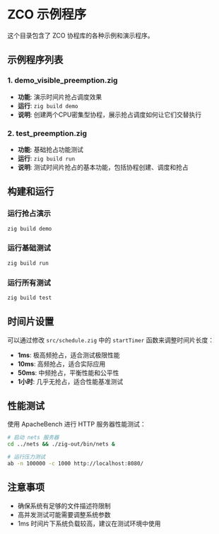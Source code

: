 # ZCO 示例程序

这个目录包含了 ZCO 协程库的各种示例和演示程序。

## 示例程序列表

### 1. demo_visible_preemption.zig
- **功能**: 演示时间片抢占调度效果
- **运行**: `zig build demo`
- **说明**: 创建两个CPU密集型协程，展示抢占调度如何让它们交替执行

### 2. test_preemption.zig
- **功能**: 基础抢占功能测试
- **运行**: `zig build run`
- **说明**: 测试时间片抢占的基本功能，包括协程创建、调度和抢占

## 构建和运行

### 运行抢占演示
```bash
zig build demo
```

### 运行基础测试
```bash
zig build run
```

### 运行所有测试
```bash
zig build test
```

## 时间片设置

可以通过修改 `src/schedule.zig` 中的 `startTimer` 函数来调整时间片长度：

- **1ms**: 极高频抢占，适合测试极限性能
- **10ms**: 高频抢占，适合实际应用
- **50ms**: 中频抢占，平衡性能和公平性
- **1小时**: 几乎无抢占，适合性能基准测试

## 性能测试

使用 ApacheBench 进行 HTTP 服务器性能测试：

```bash
# 启动 nets 服务器
cd ../nets && ./zig-out/bin/nets &

# 运行压力测试
ab -n 100000 -c 1000 http://localhost:8080/
```

## 注意事项

- 确保系统有足够的文件描述符限制
- 高并发测试可能需要调整系统参数
- 1ms 时间片下系统负载较高，建议在测试环境中使用
